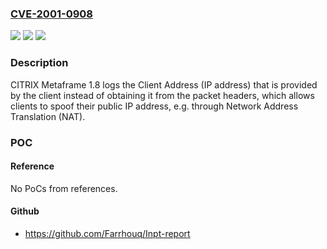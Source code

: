 ### [CVE-2001-0908](https://cve.mitre.org/cgi-bin/cvename.cgi?name=CVE-2001-0908)
![](https://img.shields.io/static/v1?label=Product&message=n%2Fa&color=blue)
![](https://img.shields.io/static/v1?label=Version&message=n%2Fa&color=blue)
![](https://img.shields.io/static/v1?label=Vulnerability&message=n%2Fa&color=brighgreen)

### Description

CITRIX Metaframe 1.8 logs the Client Address (IP address) that is provided by the client instead of obtaining it from the packet headers, which allows clients to spoof their public IP address, e.g. through Network Address Translation (NAT).

### POC

#### Reference
No PoCs from references.

#### Github
- https://github.com/Farrhouq/Inpt-report

